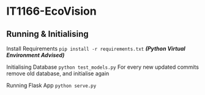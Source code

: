 # IT1166-EcoVision

## Running & Initialising
Install Requirements
`pip install -r requirements.txt`
***(Python Virtual Environment Advised)***

Initialising Database
`python test_models.py`
For every new updated commits remove old database, and initialise again

Running Flask App
`python serve.py`